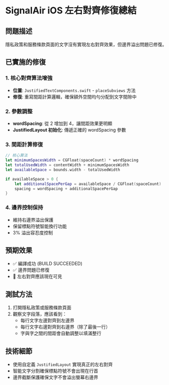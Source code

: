 # SignalAir iOS 左右對齊修復總結

## 問題描述
隱私政策和服務條款頁面的文字沒有實現左右對齊效果，但邊界溢出問題已修復。

## 已實施的修復

### 1. 核心對齊算法增強
- **位置**: `JustifiedTextComponents.swift` - `placeSubviews` 方法
- **修復**: 重寫間距計算邏輯，確保額外空間均勻分配到文字間隙中

### 2. 參數調整
- **wordSpacing**: 從 2 增加到 4，讓間距效果更明顯
- **JustifiedLayout 初始化**: 傳遞正確的 wordSpacing 參數

### 3. 間距計算修復
```swift
// 核心算法
let minimumSpacesWidth = CGFloat(spaceCount) * wordSpacing
let totalUsedWidth = contentWidth + minimumSpacesWidth
let availableSpace = bounds.width - totalUsedWidth

if availableSpace > 0 {
    let additionalSpacePerGap = availableSpace / CGFloat(spaceCount)
    spacing = wordSpacing + additionalSpacePerGap
}
```

### 4. 邊界控制保持
- 維持右邊界溢出保護
- 保留標點符號智能換行功能
- 3% 溢出容忍度控制

## 預期效果
- ✅ 編譯成功 (BUILD SUCCEEDED)
- ✅ 邊界問題已修復
- 🔄 左右對齊應該現在可見

## 測試方法
1. 打開隱私政策或服務條款頁面
2. 觀察文字段落，應該看到：
   - 每行文字左邊對齊到左邊界
   - 每行文字右邊對齊到右邊界（除了最後一行）
   - 字與字之間的間距會自動調整以填滿整行

## 技術細節
- 使用自定義 `JustifiedLayout` 實現真正的左右對齊
- 智能文字分割確保標點符號不會出現在行首
- 邊界截斷保護確保文字不會溢出螢幕右邊界 